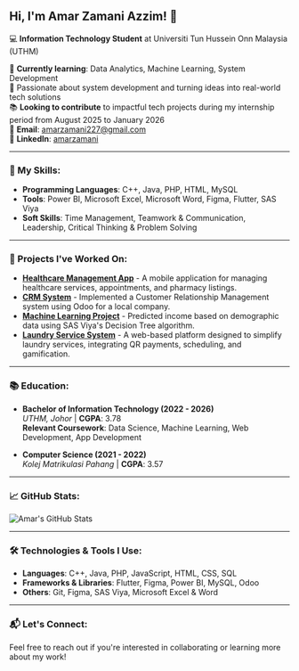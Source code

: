 ## Hi, I'm Amar Zamani Azzim! 👋

💻 **Information Technology Student** at Universiti Tun Hussein Onn Malaysia (UTHM)

🔭 **Currently learning**: Data Analytics, Machine Learning, System Development  
🌱 Passionate about system development and turning ideas into real-world tech solutions  
📚 **Looking to contribute** to impactful tech projects during my internship period from August 2025 to January 2026  
📧 **Email**: amarzamani227@gmail.com  
🔗 **LinkedIn**: [amarzamani](https://www.linkedin.com/in/amarzamani)

---

### 🚀 My Skills:
- **Programming Languages**: C++, Java, PHP, HTML, MySQL
- **Tools**: Power BI, Microsoft Excel, Microsoft Word, Figma, Flutter, SAS Viya
- **Soft Skills**: Time Management, Teamwork & Communication, Leadership, Critical Thinking & Problem Solving

---

### 🔧 Projects I've Worked On:
- **[Healthcare Management App](#)** - A mobile application for managing healthcare services, appointments, and pharmacy listings.  
- **[CRM System](#)** - Implemented a Customer Relationship Management system using Odoo for a local company.  
- **[Machine Learning Project](#)** - Predicted income based on demographic data using SAS Viya's Decision Tree algorithm.  
- **[Laundry Service System](#)** - A web-based platform designed to simplify laundry services, integrating QR payments, scheduling, and gamification.

---

### 📚 Education:
- **Bachelor of Information Technology (2022 - 2026)**  
  *UTHM, Johor* | **CGPA**: 3.78  
  **Relevant Coursework**: Data Science, Machine Learning, Web Development, App Development  

- **Computer Science (2021 - 2022)**  
  *Kolej Matrikulasi Pahang* | **CGPA**: 3.57  

---

### 📈 GitHub Stats:
![Amar's GitHub Stats](https://github-readme-stats.vercel.app/api?username=amarzamani22&count_private=true&show_icons=true&theme=radical)

---

### 🛠️ Technologies & Tools I Use:
- **Languages**: C++, Java, PHP, JavaScript, HTML, CSS, SQL
- **Frameworks & Libraries**: Flutter, Figma, Power BI, MySQL, Odoo
- **Others**: Git, Figma, SAS Viya, Microsoft Excel & Word

---

### 📬 Let's Connect:
Feel free to reach out if you're interested in collaborating or learning more about my work!

